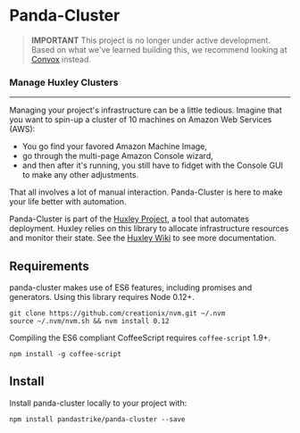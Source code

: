 Panda-Cluster
============

> **IMPORTANT** This project is no longer under active development.
> Based on what we've learned building this,
> we recommend looking at [Convox][] instead.

[Convox]:https://github.com/convox/rack

### Manage Huxley Clusters
---

Managing your project's infrastructure can be a little tedious.  Imagine that you want to spin-up a cluster of 10 machines on Amazon Web Services (AWS):
- You go find your favored Amazon Machine Image,
- go through the multi-page Amazon Console wizard,
- and then after it's running, you still have to fidget with the Console GUI to make any other adjustments.  

That all involves a lot of manual interaction. Panda-Cluster is here to make your life better with automation.

Panda-Cluster is part of the [Huxley Project][huxley], a tool that automates deployment.  Huxley relies on this library to allocate infrastructure resources and monitor their state.  See the [Huxley Wiki][wiki] to see more documentation.


## Requirements
panda-cluster makes use of ES6 features, including promises and generators.  Using this library requires Node 0.12+.

```shell
git clone https://github.com/creationix/nvm.git ~/.nvm
source ~/.nvm/nvm.sh && nvm install 0.12
```

Compiling the ES6 compliant CoffeeScript requires `coffee-script` 1.9+.
```shell
npm install -g coffee-script
```

## Install
Install panda-cluster locally to your project with:

```
npm install pandastrike/panda-cluster --save
```

[huxley]:https://github.com/pandastrike/huxley
[wiki]:https://github.com/pandastrike/huxley/wiki/Panda-Cluster
